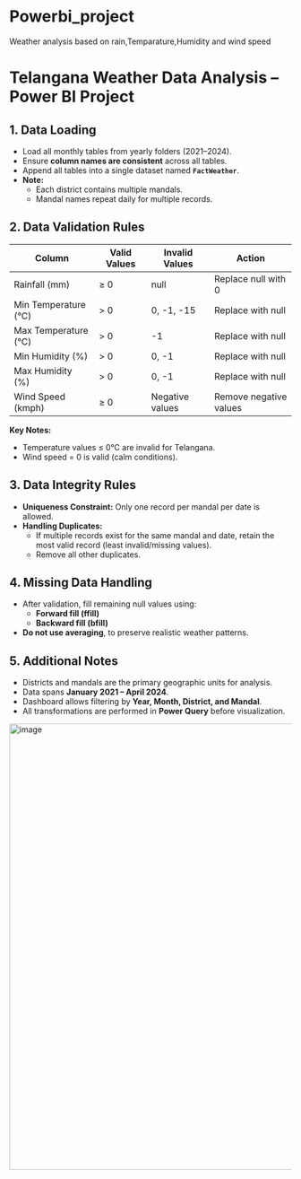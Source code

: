 # Powerbi_project
Weather analysis based on rain,Temparature,Humidity and wind speed 
# Telangana Weather Data Analysis – Power BI Project

## 1. Data Loading
- Load all monthly tables from yearly folders (2021–2024).  
- Ensure **column names are consistent** across all tables.  
- Append all tables into a single dataset named **`FactWeather`**.  
- **Note:**  
  - Each district contains multiple mandals.  
  - Mandal names repeat daily for multiple records.  

## 2. Data Validation Rules

| Column               | Valid Values     | Invalid Values     | Action                        |
|---------------------|----------------|------------------|-------------------------------|
| Rainfall (mm)        | ≥ 0             | null              | Replace null with 0           |
| Min Temperature (°C) | > 0             | 0, -1, -15        | Replace with null             |
| Max Temperature (°C) | > 0             | -1                | Replace with null             |
| Min Humidity (%)     | > 0             | 0, -1             | Replace with null             |
| Max Humidity (%)     | > 0             | 0, -1             | Replace with null             |
| Wind Speed (kmph)    | ≥ 0             | Negative values   | Remove negative values        |

**Key Notes:**  
- Temperature values ≤ 0°C are invalid for Telangana.  
- Wind speed = 0 is valid (calm conditions).  

## 3. Data Integrity Rules
- **Uniqueness Constraint:** Only one record per mandal per date is allowed.  
- **Handling Duplicates:**  
  - If multiple records exist for the same mandal and date, retain the most valid record (least invalid/missing values).  
  - Remove all other duplicates.  

## 4. Missing Data Handling
- After validation, fill remaining null values using:  
  - **Forward fill (ffill)**  
  - **Backward fill (bfill)**  
- **Do not use averaging**, to preserve realistic weather patterns.  

## 5. Additional Notes
- Districts and mandals are the primary geographic units for analysis.  
- Data spans **January 2021 – April 2024**.  
- Dashboard allows filtering by **Year, Month, District, and Mandal**.  
- All transformations are performed in **Power Query** before visualization.



<img width="1428" height="796" alt="image" src="https://github.com/user-attachments/assets/a8076a56-7c10-43ab-b910-bef10a3c7414" />

